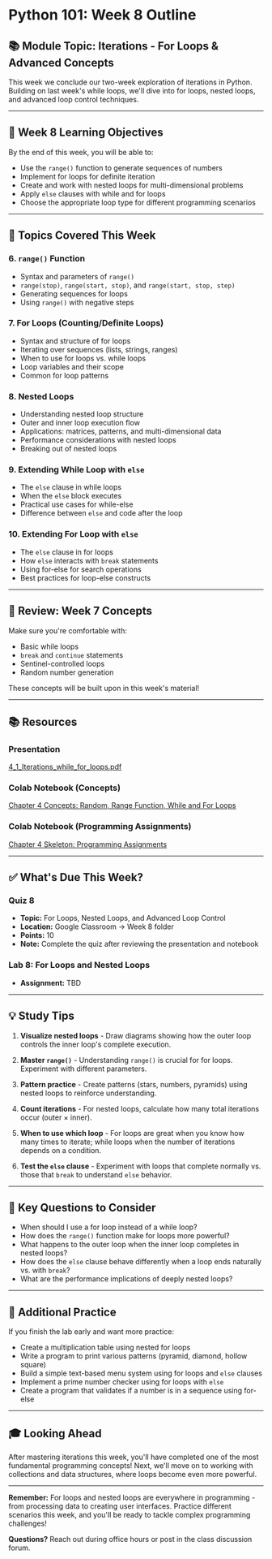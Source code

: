 # Python 101: Week 8 Outline

## 📚 Module Topic: Iterations - For Loops & Advanced Concepts

This week we conclude our two-week exploration of iterations in Python. Building on last week's while loops, we'll dive into for loops, nested loops, and advanced loop control techniques.

---

## 🎯 Week 8 Learning Objectives

By the end of this week, you will be able to:
- Use the `range()` function to generate sequences of numbers
- Implement for loops for definite iteration
- Create and work with nested loops for multi-dimensional problems
- Apply `else` clauses with while and for loops
- Choose the appropriate loop type for different programming scenarios

---

## 📖 Topics Covered This Week

### 6. `range()` Function
- Syntax and parameters of `range()`
- `range(stop)`, `range(start, stop)`, and `range(start, stop, step)`
- Generating sequences for loops
- Using `range()` with negative steps

### 7. For Loops (Counting/Definite Loops)
- Syntax and structure of for loops
- Iterating over sequences (lists, strings, ranges)
- When to use for loops vs. while loops
- Loop variables and their scope
- Common for loop patterns

### 8. Nested Loops
- Understanding nested loop structure
- Outer and inner loop execution flow
- Applications: matrices, patterns, and multi-dimensional data
- Performance considerations with nested loops
- Breaking out of nested loops

### 9. Extending While Loop with `else`
- The `else` clause in while loops
- When the `else` block executes
- Practical use cases for while-else
- Difference between `else` and code after the loop

### 10. Extending For Loop with `else`
- The `else` clause in for loops
- How `else` interacts with `break` statements
- Using for-else for search operations
- Best practices for loop-else constructs

---

## 🔄 Review: Week 7 Concepts

Make sure you're comfortable with:
- Basic while loops
- `break` and `continue` statements
- Sentinel-controlled loops
- Random number generation

These concepts will be built upon in this week's material!

---

## 📚 Resources

### Presentation
[4_1_Iterations_while_for_loops.pdf](https://github.com/sjasthi/python101/blob/main/presentations/4_1_Iterations_while_for_loops.pdf)

### Colab Notebook (Concepts)
[Chapter 4 Concepts: Random, Range Function, While and For Loops](https://github.com/sjasthi/python101/blob/main/colab_notebooks/ch4_concepts_random_range_function_while_and_for_loops.ipynb)

### Colab Notebook (Programming Assignments)
[Chapter 4 Skeleton: Programming Assignments](https://github.com/sjasthi/python101/blob/main/colab_notebooks/ch4_skeleton_random_range_function_while_and_for_loops.ipynb)

---

## ✅ What's Due This Week?

### Quiz 8
- **Topic:** For Loops, Nested Loops, and Advanced Loop Control
- **Location:** Google Classroom → Week 8 folder
- **Points:** 10
- **Note:** Complete the quiz after reviewing the presentation and notebook

### Lab 8: For Loops and Nested Loops
- **Assignment:** TBD

---

## 💡 Study Tips

1. **Visualize nested loops** - Draw diagrams showing how the outer loop controls the inner loop's complete execution.

2. **Master `range()`** - Understanding `range()` is crucial for for loops. Experiment with different parameters.

3. **Pattern practice** - Create patterns (stars, numbers, pyramids) using nested loops to reinforce understanding.

4. **Count iterations** - For nested loops, calculate how many total iterations occur (outer × inner).

5. **When to use which loop** - For loops are great when you know how many times to iterate; while loops when the number of iterations depends on a condition.

6. **Test the `else` clause** - Experiment with loops that complete normally vs. those that `break` to understand `else` behavior.

---

## 🤔 Key Questions to Consider

- When should I use a for loop instead of a while loop?
- How does the `range()` function make for loops more powerful?
- What happens to the outer loop when the inner loop completes in nested loops?
- How does the `else` clause behave differently when a loop ends naturally vs. with `break`?
- What are the performance implications of deeply nested loops?

---

## 📝 Additional Practice

If you finish the lab early and want more practice:
- Create a multiplication table using nested for loops
- Write a program to print various patterns (pyramid, diamond, hollow square)
- Build a simple text-based menu system using for loops and `else` clauses
- Implement a prime number checker using for loops with `else`
- Create a program that validates if a number is in a sequence using for-else

---

## 🎓 Looking Ahead

After mastering iterations this week, you'll have completed one of the most fundamental programming concepts! Next, we'll move on to working with collections and data structures, where loops become even more powerful.

---

**Remember:** For loops and nested loops are everywhere in programming - from processing data to creating user interfaces. Practice different scenarios this week, and you'll be ready to tackle complex programming challenges!

**Questions?** Reach out during office hours or post in the class discussion forum.
